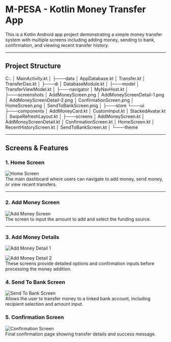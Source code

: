 # M-PESA - Kotlin Money Transfer App

This is a Kotlin Android app project demonstrating a simple money transfer system with multiple screens including adding money, sending to bank, confirmation, and viewing recent transfer history.

---

## Project Structure
C:.
│ MainActivity.kt
│
├───data
│ AppDatabase.kt
│ Transfer.kt
│ TransferDao.kt
│
├───di
│ DatabaseModule.kt
│
├───model
│ TransferViewModel.kt
│
├───navigator
│ MyNavHost.kt
│
├───screenshots
│ AddMoneyScreen.png
│ AddMoneyScreenDetail-1.png
│ AddMoneyScreenDetail-2.png
│ ConfirmationScreen.png
│ HomeScreen.png
│ SendToBankScreen.png
│
├───store
└───ui
├───components
│ AddMoneyCard.kt
│ CustomInput.kt
│ StackedAvatar.kt
│ SwipeRefreshLayout.kt
│
├───screens
│ AddMoneyScreen.kt
│ AddMoneyScreenDetail.kt
│ ConfirmationScreen.kt
│ HomeScreen.kt
│ RecentHistoryScreen.kt
│ SendToBankScreen.kt
│
└───theme


---

## Screens & Features

### 1. Home Screen  
![Home Screen](https://github.com/JonathanZeru/Jonathan-Zeru/blob/main/app/src/main/java/com/mpesa/myapplication/screenshots/HomeScreen.png)  
The main dashboard where users can navigate to add money, send money, or view recent transfers.

---

### 2. Add Money Screen  
![Add Money Screen](https://github.com/JonathanZeru/Jonathan-Zeru/blob/main/app/src/main/java/com/mpesa/myapplication/screenshots/AddMoneyScreen.png)  
The screen to input the amount to add and select the funding source.

---

### 3. Add Money Details  
![Add Money Detail 1](https://github.com/JonathanZeru/Jonathan-Zeru/blob/main/app/src/main/java/com/mpesa/myapplication/screenshots/AddMoneyScreenDetail-1.png)  

![Add Money Detail 2](https://github.com/JonathanZeru/Jonathan-Zeru/blob/main/app/src/main/java/com/mpesa/myapplication/screenshots/AddMoneyScreenDetail-2.png)  
These screens provide detailed options and confirmation inputs before processing the money addition.

### 4. Send To Bank Screen  
![Send To Bank Screen](https://github.com/JonathanZeru/Jonathan-Zeru/blob/main/app/src/main/java/com/mpesa/myapplication/screenshots/SendToBankScreen.png)  
Allows the user to transfer money to a linked bank account, including recipient selection and amount input.

### 5. Confirmation Screen  
![Confirmation Screen](https://github.com/JonathanZeru/Jonathan-Zeru/blob/main/app/src/main/java/com/mpesa/myapplication/screenshots/ConfirmationScreen.png)  
Final confirmation page showing transfer details and success message.

